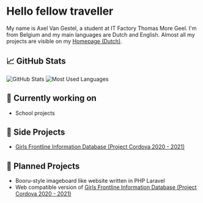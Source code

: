 # Hello fellow traveller
My name is Axel Van Gestel, a student at IT Factory Thomas More Geel. I'm from Belgium and my main languages are Dutch and English. Almost all my projects are visible on my [Homepage (Dutch)](https://vangestelaxel.sinners.be/).

## 📈 GitHub Stats
<a>
<img align="top" src="https://github-readme-stats.vercel.app/api?username=A-Van-Gestel&count_private=true&show_icons=true&hide_rank=true"  alt="GitHub Stats"/>
</a>
<a>
<img align="top" src="https://github-readme-stats.vercel.app/api/top-langs/?username=A-Van-Gestel&layout=compact&exclude_repo=6TEW-GIP-Arduino-CO2_meettoestel,TM_Sass_framework"  alt="Most Used Languages"/>
</a>

## 🔭 Currently working on
- School projects
  
## 📂 Side Projects
- [Girls Frontline Information Database (Project Cordova 2020 - 2021)](https://github.com/A-Van-Gestel/2APPAI1-CORDOVA-Project_Cordova_2020-2021)

## 🤔 Planned Projects
- Booru-style imageboard like website written in PHP Laravel
- Web compatible version of [Girls Frontline Information Database (Project Cordova 2020 - 2021)](https://github.com/A-Van-Gestel/2APPAI1-CORDOVA-Project_Cordova_2020-2021)
